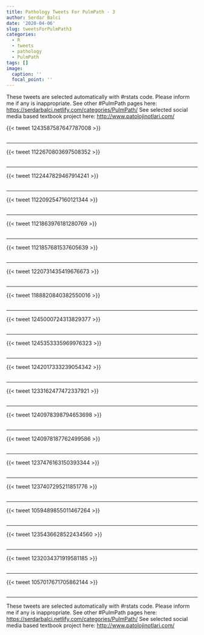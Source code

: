 ```yaml
---
title: Pathology Tweets For PulmPath - 3
author: Serdar Balci
date: '2020-04-06'
slug: tweetsForPulmPath3
categories:
  - R
  - tweets
  - pathology
  - PulmPath
tags: []
image:
  caption: ''
  focal_point: ''
---
```



These tweets are selected automatically with #rstats code. Please inform me if any is inappropriate.
See other #PulmPath pages here: https://serdarbalci.netlify.com/categories/PulmPath/ 
See selected social media based textbook project here: http://www.patolojinotlari.com/

{{< tweet 1243587587647787008 >}}
<br>
<br>
<hr>
{{< tweet 1122670803697508352 >}}
<br>
<br>
<hr>
{{< tweet 1122447829467914241 >}}
<br>
<br>
<hr>
{{< tweet 1122092547160121344 >}}
<br>
<br>
<hr>
{{< tweet 1121863976181280769 >}}
<br>
<br>
<hr>
{{< tweet 1121857681537605639 >}}
<br>
<br>
<hr>
{{< tweet 1220731435419676673 >}}
<br>
<br>
<hr>
{{< tweet 1188820840382550016 >}}
<br>
<br>
<hr>
{{< tweet 1245000724313829377 >}}
<br>
<br>
<hr>
{{< tweet 1245353335969976323 >}}
<br>
<br>
<hr>
{{< tweet 1242017333239054342 >}}
<br>
<br>
<hr>
{{< tweet 1233162477472337921 >}}
<br>
<br>
<hr>
{{< tweet 1240978398794653698 >}}
<br>
<br>
<hr>
{{< tweet 1240978187762499586 >}}
<br>
<br>
<hr>
{{< tweet 1237476163150393344 >}}
<br>
<br>
<hr>
{{< tweet 1237407295211851776 >}}
<br>
<br>
<hr>
{{< tweet 1059489855011467264 >}}
<br>
<br>
<hr>
{{< tweet 1235436628522434560 >}}
<br>
<br>
<hr>
{{< tweet 1232034371919581185 >}}
<br>
<br>
<hr>
{{< tweet 1057017671705862144 >}}
<br>
<br>
<hr>


These tweets are selected automatically with #rstats code. Please inform me if any is inappropriate.
See other #PulmPath pages here: https://serdarbalci.netlify.com/categories/PulmPath/ 
See selected social media based textbook project here: http://www.patolojinotlari.com/

